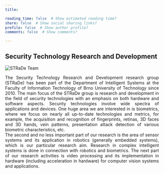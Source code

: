 ```yaml
---
title: 

reading_time: false  # Show estimated reading time?
share: false  # Show social sharing links?
profile: false  # Show author profile?
comments: false  # Show comments?

---
```

## Security Technology Research and Development

<img src="/background-team.jpg"
     alt="STRaDe Team"
     style="float: center; margin-right: 10px;" />


<p style="text-align: justify;">The Security Technology Research and Development research group (STRaDe) has been part of the Department of Intelligent Systems at the Faculty of Information Technology of Brno University of Technology since 2010. The main focus of the STRaDe group is research and development in the field of security technologies with an emphasis on both hardware and software aspects. Security technologies involve wide spectra of applications and devices. One huge area we are interested in is biometrics, where we focus on nearly all up-to-date technologies and metrics, for example, the acquisition and recognition of fingerprints, retinas, 3D faces and 3D hands, vein patterns, presentation attack detection of various biometric characteristics, etc.
<br>
The second and no less important part of our research is the area of sensor systems and its application in robotics (generally embedded systems), which is our particular research aim. Research in complex intelligent systems is done in connection with robotics and biometrics. The next part of our research activities is video processing and its implementation in hardware (including acceleration in hardware) for computer vision systems and applications.</p>

